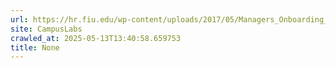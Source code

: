 ```yaml
---
url: https://hr.fiu.edu/wp-content/uploads/2017/05/Managers_Onboarding_Checklist.pdf
site: CampusLabs
crawled_at: 2025-05-13T13:40:58.659753
title: None
---
```



